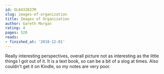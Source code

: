 ```yaml
---
id: OL8433837M
slug: images-of-organization
title: Images of Organization
author: Gareth Morgan
rating: 4
pages: 520
reads:
- finished_at: '2018-12-01'
---
```

Really interesting perspectives, overall picture not as interesting as the little things I got out of it. It is a text book, so can be a bit of a slog at times. Also couldn't get it on Kindle, so my notes are very poor.
